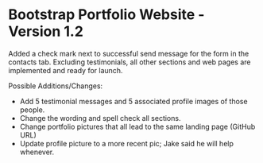 # Bootstrap Portfolio Website - Version 1.2
Added a check mark next to successful send message for the form in the contacts tab.
Excluding testimonials, all other sections and web pages are implemented and ready for launch.

Possible Additions/Changes:
- Add 5 testimonial messages and 5 associated profile images of those people.
- Change the wording and spell check all sections.
- Change portfolio pictures that all lead to the same landing page (GitHub URL)
- Update profile picture to a more recent pic; Jake said he will help whenever.
